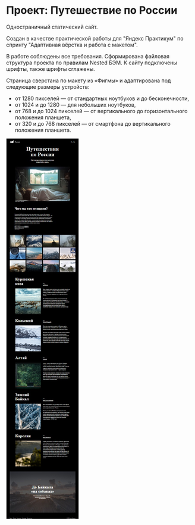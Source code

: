 <h1 aligne="center">Проект: Путешествие по России</h1>
<p>Одностраничный статический сайт.</p>
<p>Создан в качестве практической работы для "Яндекс Практикум" по спринту
"Адаптивная вёрстка и работа с макетом".</p>
<p>В работе соблюдены все требования. Сформирована файловая структура проекта по правилам Nested БЭМ.
К сайту подключены шрифты, также шрифты сглажены.</p>
<p>Страница сверстана по макету из «Фигмы» и адаптирована под следующие размеры устройств:</p>
<ul>
  <li>от 1280 пикселей — от стандартных ноутбуков и до бесконечности,</li>
  <li>от 1024 и до 1280 — для небольших ноутбуков,</li>
  <li>от 768 и до 1024 пикселей — от вертикального до горизонтального положения планшета,</li>
  <li>от 320 и до 768 пикселей — от смартфона до вертикального положения планшета.</li>
</ul>

<img src="Images/for_READme.jpg" alt="Внешний вид сайта">
